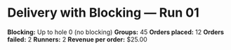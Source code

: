 # Delivery with Blocking — Run 01

**Blocking:** Up to hole 0 (no blocking)
**Groups:** 45
**Orders placed:** 12
**Orders failed:** 2
**Runners:** 2
**Revenue per order:** $25.00